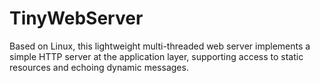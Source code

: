 # TinyWebServer
 Based on Linux, this lightweight multi-threaded web server implements a simple HTTP server at the application layer, supporting access to static resources and echoing dynamic messages.
